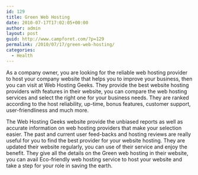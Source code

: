 ```yaml
---
id: 129
title: Green Web Hosting
date: 2010-07-17T17:02:05+00:00
author: admin
layout: post
guid: http://www.campforet.com/?p=129
permalink: /2010/07/17/green-web-hosting/
categories:
  - Health
---
```

As a company owner, you are looking for the reliable web hosting provider to host your company website that helps you to improve your business, then you can visit at Web Hosting Geeks. They provide the best website hosting providers with features in their website, you can compare the web hosting services and select the right one for your business needs. They are ranked according to the host reliability, up-time, bonus features, customer support, user-friendliness and much more.

The Web Hosting Geeks website provide the unbiased reports as well as accurate information on web hosting providers that make your selection easier. The past and current user feed-backs and hosting reviews are really useful for you to find the best provider for your website hosting. They are updated their website regularly, you can use of their service and enjoy the benefit. They give all the details on the Green web hosting in their website, you can avail Eco-friendly web hosting service to host your website and take a step for your role in saving the earth.